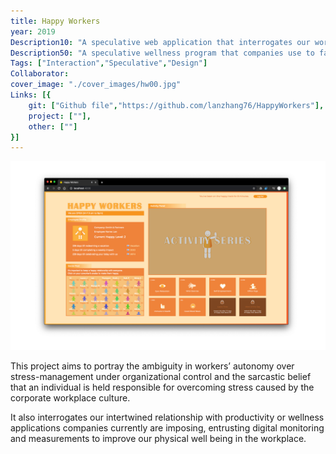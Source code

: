 ```yaml
---
title: Happy Workers
year: 2019
Description10: "A speculative web application that interrogates our workplace stress autonomy"
Description50: "A speculative wellness program that companies use to facilitate employees' autonomy over their workplace stress management"
Tags: ["Interaction","Speculative","Design"]
Collaborator:
cover_image: "./cover_images/hw00.jpg"
Links: [{
    git: ["Github file","https://github.com/lanzhang76/HappyWorkers"],
    project: [""],
    other: [""]
}]
---
```


![cover](./cover_images/hw00.jpg)

This project aims to portray the ambiguity in workers’ autonomy  over stress-management under organizational control and the sarcastic belief that an individual is held responsible for overcoming stress caused by the corporate workplace culture. 

It also interrogates our intertwined relationship with productivity or wellness applications companies currently are imposing, entrusting digital monitoring and measurements to improve our physical well being in the workplace.